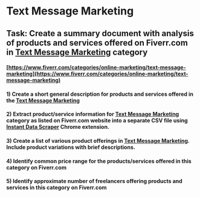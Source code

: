 # Text Message Marketing
## Task: Create a summary document with analysis of products and services offered on Fiverr.com in [Text Message Marketing](https://www.fiverr.com/categories/online-marketing/text-message-marketing) category
#### [https://www.fiverr.com/categories/online-marketing/text-message-marketing](https://www.fiverr.com/categories/online-marketing/text-message-marketing)
#### 1) Create a short general description for products and services offered in the [Text Message Marketing](https://www.fiverr.com/categories/online-marketing/text-message-marketing)
#### 2) Extract product/service information for [Text Message Marketing](https://www.fiverr.com/categories/online-marketing/text-message-marketing) category as listed on Fiverr.com website into a separate CSV file using [Instant Data Scraper](https://chrome.google.com/webstore/detail/instant-data-scraper/ofaokhiedipichpaobibbnahnkdoiiah) Chrome extension.
#### 3) Create a list of various product offerings in [Text Message Marketing](https://www.fiverr.com/categories/online-marketing/text-message-marketing). Include product variations with brief descriptions.
#### 4) Identify common price range for the products/services offered in this category on Fiverr.com
#### 5) Identify approximate number of freelancers offering products and services in this category on Fiverr.com
